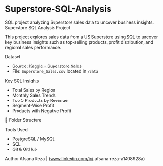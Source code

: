 # Superstore-SQL-Analysis
SQL project analyzing Superstore sales data to uncover business insights.
Superstore SQL Analysis Project

This project explores sales data from a US Superstore using SQL to uncover key business insights such as top-selling products, profit distribution, and regional sales performance.

Dataset
- Source: [Kaggle - Superstore Sales](https://www.kaggle.com/datasets/ishanshrivastava28/superstore-sales)
- File: `Superstore_Sales.csv` located in `/data`

 Key SQL Insights
- Total Sales by Region
- Monthly Sales Trends
- Top 5 Products by Revenue
- Segment-Wise Profit
- Products with Negative Profit

📂 Folder Structure

Tools Used
- PostgreSQL / MySQL
- SQL
- Git & GitHub

Author
Afsana Reza | (www.linkedin.com/in/
afsana-reza-a1408928a)


